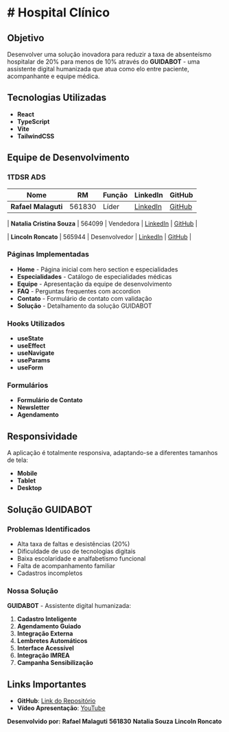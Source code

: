# # Hospital Clínico 

## Objetivo

Desenvolver uma solução inovadora para reduzir a taxa de absenteísmo hospitalar de 20% para menos de 10% através do **GUIDABOT** - uma assistente digital humanizada que atua como elo entre paciente, acompanhante e equipe médica.

## Tecnologias Utilizadas

- **React** 
- **TypeScript** 
- **Vite** 
- **TailwindCSS** 


##  Equipe de Desenvolvimento

### 1TDSR ADS 

| Nome | RM | Função | LinkedIn | GitHub |
|------|----|---------|---------|---------|
| **Rafael Malaguti** | 561830 | Líder | [LinkedIn](https://www.linkedin.com/in/rafael-malaguti-481730340/) | [GitHub](https://github.com/rafaelmalaguti) |

| **Natalia Cristina Souza** | 564099 | Vendedora | [LinkedIn](https://www.linkedin.com/in/natalia-cristina-de-souza-333b92169) | [GitHub](https://github.com/natcsouza) |

| **Lincoln Roncato** | 565944 | Desenvolvedor | [LinkedIn](https://www.linkedin.com/in/lincoln-roncato-266233353) | [GitHub](https://github.com/lincolnroncato) |


### Páginas Implementadas
- **Home** - Página inicial com hero section e especialidades
- **Especialidades** - Catálogo de especialidades médicas
- **Equipe** - Apresentação da equipe de desenvolvimento
- **FAQ** - Perguntas frequentes com accordion
- **Contato** - Formulário de contato com validação
- **Solução** - Detalhamento da solução GUIDABOT

### Hooks Utilizados
- **useState** 
- **useEffect** 
- **useNavigate** 
- **useParams** 
- **useForm** 

### Formulários
- **Formulário de Contato** 
- **Newsletter** 
- **Agendamento** 


## Responsividade

A aplicação é totalmente responsiva, adaptando-se a diferentes tamanhos de tela:

- **Mobile** 
- **Tablet** 
- **Desktop** 

## Solução GUIDABOT

### Problemas Identificados
- Alta taxa de faltas e desistências (20%)
- Dificuldade de uso de tecnologias digitais
- Baixa escolaridade e analfabetismo funcional
- Falta de acompanhamento familiar
- Cadastros incompletos

### Nossa Solução
**GUIDABOT** - Assistente digital humanizada:

1. **Cadastro Inteligente**
2. **Agendamento Guiado** 
3. **Integração Externa** 
4. **Lembretes Automáticos** 
5. **Interface Acessível** 
6. **Integração IMREA** 
7. **Campanha Sensibilização** 

## Links Importantes

- **GitHub**: [Link do Repositório]()
- **Vídeo Apresentação**: [YouTube](https://youtu.be/Qh9HKnIyuCM)



**Desenvolvido por:**
**Rafael Malaguti** **561830**
**Natalia Souza**
**Lincoln Roncato**






